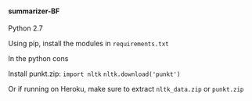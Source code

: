 #### summarizer-BF

Python 2.7

Using pip, install the modules in `requirements.txt`

In the python cons

Install punkt.zip:
    `import nltk`
    `nltk.download('punkt')` 

Or if running on Heroku, make sure to extract `nltk_data.zip` or `punkt.zip`
